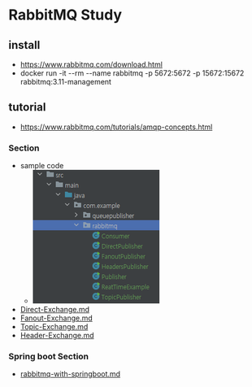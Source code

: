 # RabbitMQ Study

## install
* https://www.rabbitmq.com/download.html
* docker run -it --rm --name rabbitmq -p 5672:5672 -p 15672:15672 rabbitmq:3.11-management

## tutorial
* https://www.rabbitmq.com/tutorials/amqp-concepts.html

### Section
* sample code
  * ![img.png](img/basic-sample-code.png)
* [Direct-Exchange.md](01.%20Direct-Exchange.md)
* [Fanout-Exchange.md](02.%20Fanout-Exchange.md)
* [Topic-Exchange.md](03.%20Topic-Exchange.md)
* [Header-Exchange.md](04.%20Header-Exchange.md)

### Spring boot Section
* [rabbitmq-with-springboot.md](05.%20rabbitmq-with-springboot.md)


